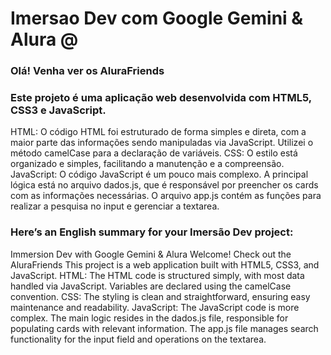 # Imersao Dev com Google Gemini & Alura @

### Olá! Venha ver os AluraFriends

### Este projeto é uma aplicação web desenvolvida com HTML5, CSS3 e JavaScript.

HTML: O código HTML foi estruturado de forma simples e direta, com a maior parte das informações sendo manipuladas via JavaScript. Utilizei o método camelCase para a declaração de variáveis.
CSS: O estilo está organizado e simples, facilitando a manutenção e a compreensão.
JavaScript: O código JavaScript é um pouco mais complexo. A principal lógica está no arquivo dados.js, que é responsável por preencher os cards com as informações necessárias. O arquivo app.js contém as funções para realizar a pesquisa no input e gerenciar a textarea.

### Here’s an English summary for your Imersão Dev project:

Immersion Dev with Google Gemini & Alura
Welcome! Check out the AluraFriends
This project is a web application built with HTML5, CSS3, and JavaScript.
HTML: The HTML code is structured simply, with most data handled via JavaScript. Variables are declared using the camelCase convention.
CSS: The styling is clean and straightforward, ensuring easy maintenance and readability.
JavaScript: The JavaScript code is more complex. The main logic resides in the dados.js file, responsible for populating cards with relevant information. The app.js file manages search functionality for the input field and operations on the textarea.
